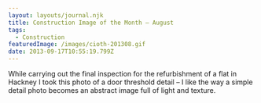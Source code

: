 ```yaml
---
layout: layouts/journal.njk
title: Construction Image of the Month – August
tags:
  - Construction
featuredImage: /images/cioth-201308.gif
date: 2013-09-17T10:55:19.799Z
---
```

While carrying out the final inspection for the refurbishment of a flat in Hackney I took this photo of a door threshold detail – I like the way a simple detail photo becomes an abstract image full of light and texture.